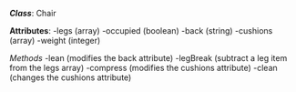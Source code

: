 ***Class***: Chair

**Attributes**:
-legs (array)
-occupied (boolean)
-back (string)
-cushions (array)
-weight (integer)

*Methods*
-lean (modifies the back attribute)
-legBreak (subtract a leg item from the legs array)
-compress (modifies the cushions attribute)
-clean (changes the cushions attribute)
